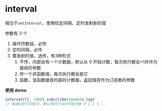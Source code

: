 # interval

相当于`setInterval`，使用给定间隔，定时发射新的值

参数有 3 个

1. 操作符数组，必传
2. 定时间隔，必传
3. 要发射的值，选传，有3种形式
   1. 不传，内部会有一个计数器，默认从 0 开始计数，每次执行都会+1并作为接收的参数
   2. 传一个非函数值，每次执行都会是它
   3. 函数，该函数接收内部的计数器，返回值将作为订阅者的参数



**使用 demo**

```js
interval([], 1000).subscribe(console.log)
// 每隔1秒打印依次，默认情况下从0开始计数 0 1 2 3...
```

